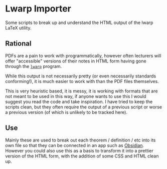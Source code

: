 # Lwarp Importer

Some scripts to break up and understand
the HTML output of the lwarp LaTeX utility.
 
## Rational

PDFs are a pain to work with programmatically,
however often lecturers will offer "accessible"
versions of their notes in HTML form having gone
through the [`lwarp`](https://ctan.org/pkg/lwarp?lang=en)
program.

While this output is not necessarily pretty (or even
necessarily standards conforming!), it is much easier to
work with than the PDF files themselves.

This is very heuristic based, it is messy, it is working
with formats that are not meant to be used in this way, if
anyone wants to use this I would suggest you read the code
and take inspiration. I have tried to keep the scripts clean,
but they often require the output of a previous script or worse
a previous version (of which is unlikely to be tracked here).

## Use

Mainly these are used to break out each theorem / definition / etc
into its own file so that they can be connected in an app such as
[Obsidian](https://obsidian.md). However you could also use this as a basis
to transform it into a prettier version of the HTML form, with the addition
of some CSS and HTML clean up.
